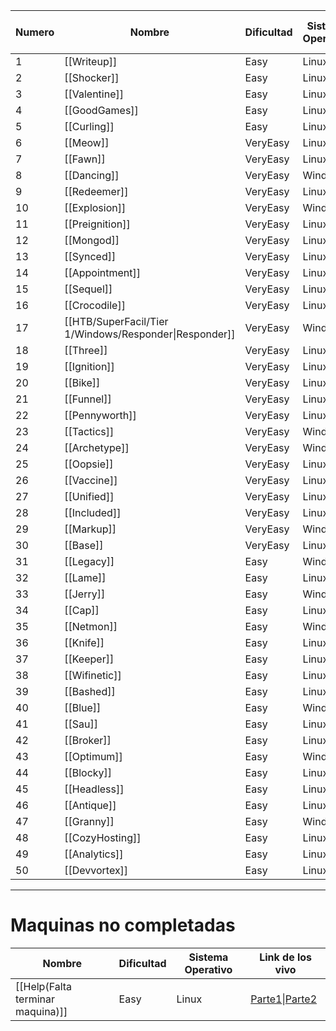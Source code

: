 
| Numero | Nombre                                                 | Dificultad | Sistema Operativo | Link resolucion en vivo                                                                                                                                                                                                                                                                                                                  | Link writeup resumido                                     |
| ------ | ------------------------------------------------------ | ---------- | ----------------- | ---------------------------------------------------------------------------------------------------------------------------------------------------------------------------------------------------------------------------------------------------------------------------------------------------------------------------------------- | --------------------------------------------------------- |
| 1      | [[Writeup]]                                            | Easy       | Linux             | [Parte 1](https://www.youtube.com/watch?v=VCmu8g0yO2U)\| [Parte2](https://www.youtube.com/watch?v=31mbR-jfnA4)\|[Parte3](https://www.youtube.com/watch?v=AJ8aSqfFrp8)\| [Parte4](https://www.youtube.com/watch?v=txjnrKpcfUE)                                                                                                            |                                                           |
| 2      | [[Shocker]]                                            | Easy       | Linux             | [Parte1](https://www.youtube.com/watch?v=vaxNMG6xigI)\|[Parte2](https://www.youtube.com/watch?v=o5cVkovAiAY)                                                                                                                                                                                                                             | [Link](https://www.youtube.com/watch?v=gTelKKOMDQw)       |
| 3      | [[Valentine]]                                          | Easy       | Linux             | [Link](https://www.youtube.com/watch?v=Pg7l8bmf2-Q)                                                                                                                                                                                                                                                                                      | [Link](https://www.youtube.com/watch?v=ZbJH7vUH_R0)       |
| 4      | [[GoodGames]]                                          | Easy       | Linux             | [Parte1](https://www.youtube.com/watch?v=zlzi-0w0ofY)\|[Parte2](https://www.youtube.com/watch?v=RTCnwGp1iOA)\|[Parte3](https://www.youtube.com/watch?v=fQ6_g5aG_z8)\|[Parte4](https://www.youtube.com/watch?v=LbKO4rZbwiM)\|[Parte5](https://www.youtube.com/watch?v=4GwLxr_UmdI)                                                        |                                                           |
| 5      | [[Curling]]                                            | Easy       | Linux             | [Parte1](https://www.youtube.com/watch?v=bW7qDzB0kfs)\|[Parte2](https://www.youtube.com/watch?v=E8MILfksvm0)\|[Parte3](https://www.youtube.com/watch?v=TLPnbmdldo0)                                                                                                                                                                      |                                                           |
| 6      | [[Meow]]                                               | VeryEasy   | Linux             | [Link](https://www.youtube.com/watch?v=bfeoyfQ-keo)                                                                                                                                                                                                                                                                                      | [Link](https://www.youtube.com/watch?v=U4-R6hDEtMw&t=69s) |
| 7      | [[Fawn]]                                               | VeryEasy   | Linux             | [Link](https://www.youtube.com/watch?v=wnDGzJwlfuM)                                                                                                                                                                                                                                                                                      | [Link](https://www.youtube.com/watch?v=6TA2cGrCA4A)       |
| 8      | [[Dancing]]                                            | VeryEasy   | Windows           | [Link](https://www.youtube.com/watch?v=94Vntwe1Dtw)                                                                                                                                                                                                                                                                                      | [Link](https://www.youtube.com/watch?v=4zQE1oSokW0)       |
| 9      | [[Redeemer]]                                           | VeryEasy   | Linux             | [Link](https://www.youtube.com/watch?v=dlZ_WLULACI)                                                                                                                                                                                                                                                                                      | [Link](https://www.youtube.com/watch?v=dbm9Pz9e0eM)       |
| 10     | [[Explosion]]                                          | VeryEasy   | Windows           | [Link](https://www.youtube.com/watch?v=n9vKrxPCvTE)                                                                                                                                                                                                                                                                                      | [Link](https://www.youtube.com/watch?v=7NhsVvICHf0)       |
| 11     | [[Preignition]]                                        | VeryEasy   | Linux             | [Link](https://www.youtube.com/watch?v=XB-L17T-gMs)                                                                                                                                                                                                                                                                                      | [Link](https://www.youtube.com/watch?v=curjDWIYt3o)       |
| 12     | [[Mongod]]                                             | VeryEasy   | Linux             | [Link](https://www.youtube.com/watch?v=s_uui7kxJ3c)                                                                                                                                                                                                                                                                                      | [Link](https://www.youtube.com/watch?v=6zROgx0sKrY)       |
| 13     | [[Synced]]                                             | VeryEasy   | Linux             | [Link](https://www.youtube.com/watch?v=Do4C79jW9-Y)                                                                                                                                                                                                                                                                                      | [Link](https://www.youtube.com/watch?v=M9Ww4ureT1k)       |
| 14     | [[Appointment]]                                        | VeryEasy   | Linux             | [Link](https://www.youtube.com/watch?v=DVXwE5LHL00)                                                                                                                                                                                                                                                                                      | [Link](https://www.youtube.com/watch?v=67letqFyklI)       |
| 15     | [[Sequel]]                                             | VeryEasy   | Linux             | [Link](https://www.youtube.com/watch?v=MMbqrFr9iig)                                                                                                                                                                                                                                                                                      | [Link](https://www.youtube.com/watch?v=s0M6r2yEZ_o)       |
| 16     | [[Crocodile]]                                          | VeryEasy   | Linux             | [Link](https://www.youtube.com/watch?v=tiEFT4doIOQ)                                                                                                                                                                                                                                                                                      | [Link](https://www.youtube.com/watch?v=yeiT-wREvZE)       |
| 17     | [[HTB/SuperFacil/Tier 1/Windows/Responder\|Responder]] | VeryEasy   | Windows           | [Parte1](https://www.youtube.com/watch?v=d2KrxshMxZM)\|[Parte2](https://www.youtube.com/watch?v=4PFHU1TZ0as)\|[Parte3](https://www.youtube.com/watch?v=SMN3gsjAZSA)                                                                                                                                                                      | [Link](https://www.youtube.com/watch?v=QWRypktoeFc)       |
| 18     | [[Three]]                                              | VeryEasy   | Linux             | [Parte1](https://www.youtube.com/watch?v=jVak5k46ODM)\|[Parte2](https://www.youtube.com/watch?v=k6nprw1Ol_w)                                                                                                                                                                                                                             | [Link](https://www.youtube.com/watch?v=sGjqDbMId3U)       |
| 19     | [[Ignition]]                                           | VeryEasy   | Linux             | [Link](https://www.youtube.com/watch?v=qReqqSTN_UU)                                                                                                                                                                                                                                                                                      | [Link](https://www.youtube.com/watch?v=pVuEhCZW8Xs)       |
| 20     | [[Bike]]                                               | VeryEasy   | Linux             | [Parte1](https://www.youtube.com/watch?v=q5oWw54r5pY)\|[Parte2](https://www.youtube.com/watch?v=vJJ28Wl9qSw)                                                                                                                                                                                                                             | [Link](https://www.youtube.com/watch?v=MqP9yqdmNuA)       |
| 21     | [[Funnel]]                                             | VeryEasy   | Linux             | [Link](https://www.youtube.com/watch?v=VzS3cpyRyuc)                                                                                                                                                                                                                                                                                      | [Link](https://www.youtube.com/watch?v=s2Ysj5WkMV0)       |
| 22     | [[Pennyworth]]                                         | VeryEasy   | Linux             | [Link](https://www.youtube.com/watch?v=vC5kp8ODqls)                                                                                                                                                                                                                                                                                      | [Link](https://www.youtube.com/watch?v=7umykwIvKAI)       |
| 23     | [[Tactics]]                                            | VeryEasy   | Windows           | [Link](https://www.youtube.com/watch?v=6jHO8sHxz2E)                                                                                                                                                                                                                                                                                      | [Link](https://www.youtube.com/watch?v=Nkam-8UWcpg)       |
| 24     | [[Archetype]]                                          | VeryEasy   | Windows           | [Parte1](https://www.youtube.com/watch?v=Xz5oX2bH5VM)\|[Parte2](https://www.youtube.com/watch?v=562uiR37VvA)                                                                                                                                                                                                                             |                                                           |
| 25     | [[Oopsie]]                                             | VeryEasy   | Linux             | [Parte1](https://www.youtube.com/watch?v=v_C-8KYn1Mg)\|[Parte2](https://www.youtube.com/watch?v=4YjfnwjVEIw)\|[Parte3](https://www.youtube.com/watch?v=8iGtyAi9Ouw)                                                                                                                                                                      |                                                           |
| 26     | [[Vaccine]]                                            | VeryEasy   | Linux             | [Parte1](https://www.youtube.com/watch?v=lFJHQi1Ih30)\|[Parte2](https://www.youtube.com/watch?v=AgI24N6KmjQ)                                                                                                                                                                                                                             |                                                           |
| 27     | [[Unified]]                                            | VeryEasy   | Linux             | [Parte1](https://www.youtube.com/watch?v=KFEsWyExifo)\|[Parte2](https://www.youtube.com/watch?v=6t717LDxTC8)\|[Parte3](https://www.youtube.com/watch?v=EMSUnKxBaDQ)                                                                                                                                                                      |                                                           |
| 28     | [[Included]]                                           | VeryEasy   | Linux             | [Parte1](https://www.youtube.com/watch?v=QSMmb3mHKuc)\|[Parte2](https://www.youtube.com/watch?v=QHaFBlSVNgs)\|[Parte3](https://www.youtube.com/watch?v=7Bh1whd4nec)                                                                                                                                                                      |                                                           |
| 29     | [[Markup]]                                             | VeryEasy   | Windows           | [Parte1](https://www.youtube.com/watch?v=oD-2evQL1Sc)\|[Parte2](https://www.youtube.com/watch?v=MlHmHTjw62I)                                                                                                                                                                                                                             |                                                           |
| 30     | [[Base]]                                               | VeryEasy   | Linux             | [Link](https://www.youtube.com/watch?v=Trejh7Fih34)                                                                                                                                                                                                                                                                                      |                                                           |
| 31     | [[Legacy]]                                             | Easy       | Windows           | [Link](https://www.youtube.com/watch?v=hVlDTy1nuzQ)                                                                                                                                                                                                                                                                                      |                                                           |
| 32     | [[Lame]]                                               | Easy       | Linux             | [Link](https://www.youtube.com/watch?v=RiQEZlUoKvk)                                                                                                                                                                                                                                                                                      | [Link](https://www.youtube.com/watch?v=2Fo46DUSyvo)       |
| 33     | [[Jerry]]                                              | Easy       | Windows           | [Link](https://www.youtube.com/watch?v=NfEMX7-BFTo)                                                                                                                                                                                                                                                                                      |                                                           |
| 34     | [[Cap]]                                                | Easy       | Linux             | [Link](https://www.youtube.com/watch?v=P1YcpcOuPRE)                                                                                                                                                                                                                                                                                      | [Link](https://www.youtube.com/watch?v=vWwMxEkFwQo)       |
| 35     | [[Netmon]]                                             | Easy       | Windows           | [Link](https://www.youtube.com/watch?v=IcYa_yilycs)                                                                                                                                                                                                                                                                                      | [Link](https://www.youtube.com/watch?v=SKknoNohRa8)       |
| 36     | [[Knife]]                                              | Easy       | Linux             | [Link](https://www.youtube.com/watch?v=0cqa33FLho0)                                                                                                                                                                                                                                                                                      | [Link](https://www.youtube.com/watch?v=tWrxfiQcZO4)       |
| 37     | [[Keeper]]                                             | Easy       | Linux             | [Parte1](https://www.youtube.com/watch?v=Mfz0SoU3HB4)\|[Parte2](https://www.youtube.com/watch?v=hhpdMRLZj9I)                                                                                                                                                                                                                             |                                                           |
| 38     | [[Wifinetic]]                                          | Easy       | Linux             | [Parte1](https://www.youtube.com/watch?v=OTnjzF0wbY8)\|[Parte2](https://www.youtube.com/watch?v=1NBhq9M281g)                                                                                                                                                                                                                             |                                                           |
| 39     | [[Bashed]]                                             | Easy       | Linux             | [Parte1](https://www.youtube.com/watch?v=sOtY0jF3HlA)\|[Parte2](https://www.youtube.com/watch?v=fs7WfBYd5o8)                                                                                                                                                                                                                             |                                                           |
| 40     | [[Blue]]                                               | Easy       | Windows           | [Parte1](https://www.youtube.com/watch?v=_rycwPBeG7Q)\|[Parte2](https://www.youtube.com/watch?v=6rzA9KYjFmI)\|[Parte3](https://www.youtube.com/watch?v=8g8bSn6Bi7E)                                                                                                                                                                      | [Link](https://www.youtube.com/watch?v=5GvWlEA5vsY)       |
| 41     | [[Sau]]                                                | Easy       | Linux             | [Parte1](https://www.youtube.com/watch?v=5obRDrKVgDU)\|[Parte2](https://www.youtube.com/watch?v=GYXUSWpVv6Q)\|[Parte3](https://www.youtube.com/watch?v=Eood-ZOml3I)\|[Parte4](https://www.youtube.com/watch?v=3JcR_UsS6O8)                                                                                                               |                                                           |
| 42     | [[Broker]]                                             | Easy       | Linux             | [Parte1](https://www.youtube.com/watch?v=XbCu_NSKqbw&t=1s)\|[Parte2](https://www.youtube.com/watch?v=UqJJgh62rtw)\|[Parte3](https://www.youtube.com/watch?v=bcLNv56Ys6I&t=1s)\|[Parte4](https://www.youtube.com/watch?v=0NZuTp20ckI)                                                                                                     |                                                           |
| 43     | [[Optimum]]                                            | Easy       | Windows           | [Parte1](https://www.youtube.com/watch?v=4ZEEfXjj5GY)\|[Parte2](https://www.youtube.com/watch?v=LQ_cm_2EuHs)\|[Parte3](https://www.youtube.com/watch?v=G8tLOBy31OE)\|[Parte4](https://www.youtube.com/watch?v=aCJp-EArTMw)\|[Parte5](https://www.youtube.com/watch?v=jzMU1UdUXio)\|[Parte6](https://www.youtube.com/watch?v=25jKmbmAKqw) |                                                           |
| 44     | [[Blocky]]                                             | Easy       | Linux             | [Link](https://www.youtube.com/watch?v=qCkLwPhQKpk)                                                                                                                                                                                                                                                                                      | [Link](https://www.youtube.com/watch?v=_jXH0nFVnHk)       |
| 45     | [[Headless]]                                           | Easy       | Linux             | [Parte1](https://www.youtube.com/watch?v=-R48V7v7tVY)\|[Parte2](https://www.youtube.com/watch?v=aEMhdjy5Txw)                                                                                                                                                                                                                             |                                                           |
| 46     | [[Antique]]                                            | Easy       | Linux             | [Parte1](https://www.youtube.com/watch?v=p7PLHdKPf-g)\|[Parte2](https://www.youtube.com/watch?v=KaQeiDMzlH0)\|[Parte3](https://www.youtube.com/watch?v=MSbMf7XIt-Q)                                                                                                                                                                      |                                                           |
| 47     | [[Granny]]                                             | Easy       | Windows           | [Parte1](https://www.youtube.com/watch?v=s_1LaGfKMkU)\|[Parte2](https://www.youtube.com/watch?v=ul8bA5CgpfI)                                                                                                                                                                                                                             |                                                           |
| 48     | [[CozyHosting]]                                        | Easy       | Linux             | [Parte1](https://www.youtube.com/watch?v=KsuFK69L1bo)\|[Parte2](https://www.youtube.com/watch?v=QyskUaGgmHA)                                                                                                                                                                                                                             |                                                           |
| 49     | [[Analytics]]                                          | Easy       | Linux             | [Parte1](https://www.youtube.com/watch?v=zlSEHorgrOI)\|[Parte2](https://www.youtube.com/watch?v=jwUMEJ1KtzY)                                                                                                                                                                                                                             |                                                           |
| 50     | [[Devvortex]]                                          | Easy       | Linux             | [Parte1](https://www.youtube.com/watch?v=086byNlzslI)\|[Parte2](https://www.youtube.com/watch?v=H22NxJNg3jA)\|[Parte3](https://www.youtube.com/watch?v=sETUPHypClw)                                                                                                                                                                      |                                                           |

------
# Maquinas no completadas
| Nombre                           | Dificultad | Sistema Operativo | Link de los vivo                                                                                             |
| -------------------------------- | ---------- | ----------------- | ------------------------------------------------------------------------------------------------------------ |
| [[Help(Falta terminar maquina)]] | Easy       | Linux             | [Parte1](https://www.youtube.com/watch?v=mZQeBRxe0C0)\|[Parte2](https://www.youtube.com/watch?v=hip6MNVT5hE) |
